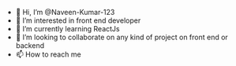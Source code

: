 - 👋 Hi, I’m @Naveen-Kumar-123
- 👀 I’m interested in front end developer
- 🌱 I’m currently learning ReactJs
- 💞️ I’m looking to collaborate on any kind of project on front end or backend
- 📫 How to reach me 

<!---
Naveen-Kumar-123/Naveen-Kumar-123 is a ✨ special ✨ repository because its `README.md` (this file) appears on your GitHub profile.
You can click the Preview link to take a look at your changes.
--->
